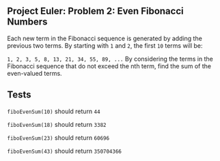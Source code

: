 ## Project Euler: Problem 2: Even Fibonacci Numbers
Each new term in the Fibonacci sequence is generated by adding the previous two terms. By starting with `1` and `2`, the first `10` terms will be:

`1, 2, 3, 5, 8, 13, 21, 34, 55, 89, ...`
By considering the terms in the Fibonacci sequence that do not exceed the nth term, find the sum of the even-valued terms.

## Tests

`fiboEvenSum(10)` should return `44`

`fiboEvenSum(18)` should return `3382`

`fiboEvenSum(23)` should return `60696`

`fiboEvenSum(43)` should return `350704366`